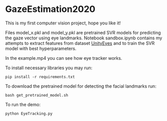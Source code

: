 # GazeEstimation2020

This is my first computer vision project, hope you like it!

Files model_x.pkl and model_y.pkl are pretrained SVR models for predicting the gaze vector using eye landmarks.
Notebook sandbox.ipynb contains my attempts to extract features from dataset [UnityEyes](https://www.cl.cam.ac.uk/research/rainbow/projects/unityeyes/tutorial.html) and to train the SVR model with best hyperparameters.

In the example.mp4 you can see how eye tracker works.

To install necessary libraries you may run:
```
pip install -r requirements.txt
```

To download the pretrained model for detecting the facial landmarks run:
```
bash get_pretrained_model.sh
```

To run the demo:
```
python EyeTracking.py
```
